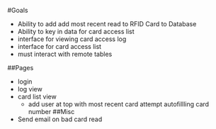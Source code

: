 #Goals
- Ability to add add most recent read to RFID Card to Database
- Ability to key in data for card access list
- interface for viewing card access log
- interface for card access list
- must interact with remote tables

##Pages
- login
- log view
- card list view
    - add user at top with most recent card attempt autofillling card number
##Misc
- Send email on bad card read
